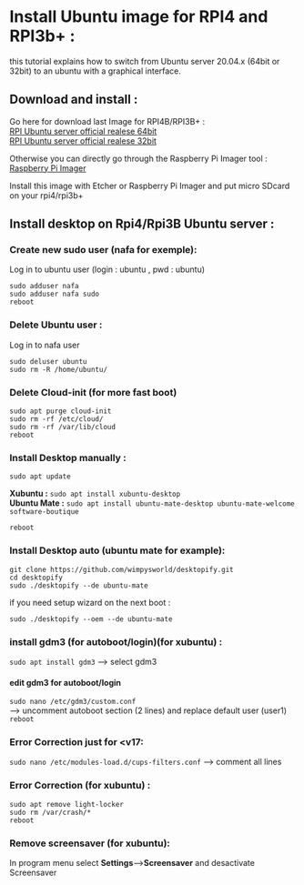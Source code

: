 # Install Ubuntu image for RPI4 and RPI3b+ :   

this tutorial explains how to switch from Ubuntu server 20.04.x (64bit or 32bit) to an ubuntu with a graphical interface. 

## Download and install :

Go here for download last Image for RPI4B/RPI3B+ :   
[RPI Ubuntu server official realese 64bit](https://cdimage.ubuntu.com/releases/20.04.3/release/ubuntu-20.04.3-preinstalled-server-arm64+raspi.img.xz)   
[RPI Ubuntu server official realese 32bit](https://cdimage.ubuntu.com/releases/20.04.3/release/ubuntu-20.04.3-preinstalled-server-armhf+raspi.img.xz)   

Otherwise you can directly go through the Raspberry Pi Imager tool :   
[Raspberry Pi Imager](https://www.raspberrypi.org/software/)   

Install this image with Etcher or Raspberry Pi Imager and put micro SDcard on your rpi4/rpi3b+

## Install desktop on Rpi4/Rpi3B Ubuntu server :

### Create new sudo user (nafa for exemple):

Log in to ubuntu user (login : ubuntu , pwd : ubuntu)

`sudo adduser nafa`   
`sudo adduser nafa sudo`   
`reboot`

### Delete Ubuntu user :

Log in to nafa user

`sudo deluser ubuntu`   
`sudo rm -R /home/ubuntu/`

### Delete Cloud-init  (for more fast boot)

`sudo apt purge cloud-init`   
`sudo rm -rf /etc/cloud/`   
`sudo rm -rf /var/lib/cloud`   
`reboot`

### Install Desktop manually :

`sudo apt update`  
 
__Xubuntu :__ `sudo apt install xubuntu-desktop`  
__Ubuntu Mate :__ `sudo apt install ubuntu-mate-desktop ubuntu-mate-welcome software-boutique` 
  
`reboot`

### Install Desktop auto (ubuntu mate for example):

`git clone https://github.com/wimpysworld/desktopify.git`   
`cd desktopify`   
`sudo ./desktopify --de ubuntu-mate`   

if you need setup wizard on the next boot : 

`sudo ./desktopify --oem --de ubuntu-mate`

### install gdm3 (for autoboot/login)(for xubuntu) :

`sudo apt install gdm3` --> select gdm3

#### edit gdm3 for autoboot/login
`sudo nano /etc/gdm3/custom.conf`   
--> uncomment autoboot section (2 lines) and replace default user (user1)  
`reboot`


### Error Correction just for <v17:    
`sudo nano /etc/modules-load.d/cups-filters.conf` --> comment all lines   

### Error Correction (for xubuntu) :    
`sudo apt remove light-locker`   
`sudo rm /var/crash/*`   
`reboot`

### Remove screensaver (for xubuntu):

In program menu select **Settings**-->**Screensaver** and desactivate Screensaver
